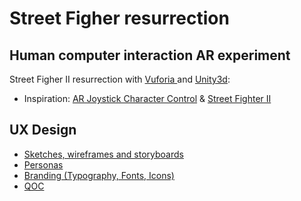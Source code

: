 # Street Figher resurrection

## Human computer interaction AR experiment

Street Figher II resurrection with [Vuforia ](https://developer.vuforia.com/)and [Unity3d](https://unity3d.com/):

* Inspiration:  [AR Joystick Character Control](https://www.youtube.com/watch?v=yR4b04s_c9w) & [Street Fighter II](https://www.youtube.com/watch?v=xI284D4y1q4) 

## UX Design

* [Sketches, wireframes and storyboards](https://github.com/Lulubul/HCI/edit/master/README.md)
* [Personas](https://github.com/Lulubul/HCI/blob/master/Personas/PersonasGamicon.pdf)
* [Branding \(Typography, Fonts, Icons\)](https://github.com/Lulubul/HCI/edit/master/README.md)
* [QOC](https://github.com/Lulubul/HCI/edit/master/README.md)

